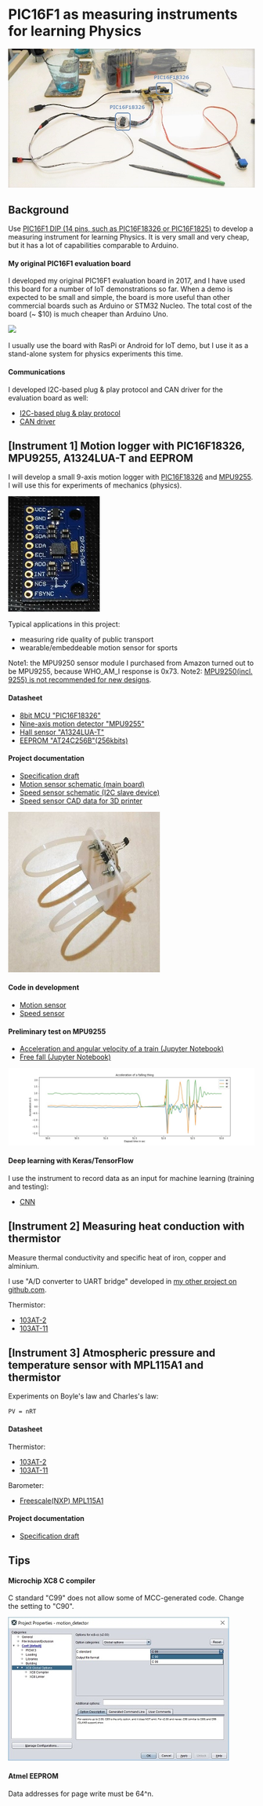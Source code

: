 # PIC16F1 as measuring instruments for learning Physics

![](./doc/motion_measurement_system.jpg)

## Background

Use [PIC16F1 DIP (14 pins, such as PIC16F18326 or PIC16F1825)](http://microchipdeveloper.com/mcu1102:start) to develop a measuring instrument for learning Physics. It is very small and very cheap, but it has a lot of capabilities comparable to Arduino.

#### My original PIC16F1 evaluation board

I developed my original PIC16F1 evaluation board in 2017, and I have used this board for a number of IoT demonstrations so far. When a demo is expected to be small and simple, the board is more useful than other commercial boards such as Arduino or STM32 Nucleo. The total cost of the board (~ $10) is much cheaper than Arduino Uno.

![](https://docs.google.com/drawings/d/e/2PACX-1vTHoT0TZIyVhAgkDVHyuWkc1-_6oFHT2mF53g2q36bgH_qxplkvvRIkJ3PqJBNuTZauhhMmSiemMoZO/pub?w=680&h=400)

I usually use the board with RasPi or Android for IoT demo, but I use it as a stand-alone system for physics experiments this time.

#### Communications

I developed I2C-based plug & play protocol and CAN driver for the evaluation board as well:
- [I2C-based plug & play protocol](https://github.com/araobp/sensor-network)
- [CAN driver](https://github.com/araobp/can-bus)

## [Instrument 1] Motion logger with PIC16F18326, MPU9255, A1324LUA-T and EEPROM

I will develop a small 9-axis motion logger with [PIC16F18326](http://ww1.microchip.com/downloads/en/DeviceDoc/40001839B.pdf) and [MPU9255](https://stanford.edu/class/ee267/misc/MPU-9255-Datasheet.pdf). I will use this for experiments of mechanics (physics).

![](./doc/mpu9250_front.jpg)

Typical applications in this project:
- measuring ride quality of public transport
- wearable/embeddeable motion sensor for sports

Note1: the MPU9250 sensor module I purchased from Amazon turned out to be MPU9255, because WHO_AM_I response is 0x73.
Note2: [MPU9250(incl. 9255) is not recommended for new designs](https://www.invensense.com/products/motion-tracking/9-axis/).

#### Datasheet

- [8bit MCU "PIC16F18326"](http://ww1.microchip.com/downloads/en/DeviceDoc/40001839B.pdf)
- [Nine-axis motion detector "MPU9255"](https://stanford.edu/class/ee267/misc/MPU-9255-Datasheet.pdf)
- [Hall sensor "A1324LUA-T"](https://www.allegromicro.com/~/media/Files/Datasheets/A1324-5-6-Datasheet.ashx)
- [EEPROM "AT24C256B"(256kbits)](http://akizukidenshi.com/download/at24c256b.pdf)

#### Project documentation

- [Specification draft](https://docs.google.com/presentation/d/e/2PACX-1vS1QRvp0iwG9tbEkca-ZsDFF7-tqjf2MM4x4-hfQBJTx4DSAqnX8e7i9MFr4HT65ORehIFEavOaND_r/pub?start=false&loop=false&delayms=3000)
- [Motion sensor schematic (main board)](./kicad/motion_detector/motion_detector.pdf)
- [Speed sensor schematic (I2C slave device)](./kicad/speed_sensor/speed_sensor.pdf)
- [Speed sensor CAD data for 3D printer](./freecad/speed_pulses.stl)

![](./doc/3D_printed_speed_pulses.jpg)

#### Code in development

- [Motion sensor](./src/pic16f18326/motion_sensor.X)
- [Speed sensor](./src/pic16f18326/speed_sensor.X)

#### Preliminary test on MPU9255

- [Acceleration and angular velocity of a train (Jupyter Notebook)](./jupyter/motion_in_a_train.ipynb)
- [Free fall (Jupyter Notebook)](./jupyter/motion_sensor_free_fall.ipynb)

![](./jupyter/raw_data_gravity_free_fall.jpg)

#### Deep learning with Keras/TensorFlow

I use the instrument to record data as an input for machine learning (training and testing):
- [CNN](./tensorflow/machine_learning_CNN_Keras.ipynb)

## [Instrument 2] Measuring heat conduction with thermistor

Measure thermal conductivity and specific heat of iron, copper and alminium.

I use "A/D converter to UART bridge" developed in [my other project on github.com](https://github.com/araobp/motion-detector).

Thermistor:
- [103AT-2](http://akizukidenshi.com/catalog/g/gP-07258/)
- [103AT-11](http://akizukidenshi.com/catalog/g/gP-07257/)

## [Instrument 3] Atmospheric pressure and temperature sensor with MPL115A1 and thermistor

Experiments on Boyle's law and Charles's law:
```
PV = nRT
```

#### Datasheet

Thermistor:
- [103AT-2](http://akizukidenshi.com/catalog/g/gP-07258/)
- [103AT-11](http://akizukidenshi.com/catalog/g/gP-07257/)

Barometer:
- [Freescale(NXP) MPL115A1](http://akizukidenshi.com/download/ds/freescale/MPL115A1.pdf)

#### Project documentation

- [Specification draft](https://docs.google.com/presentation/d/e/2PACX-1vTFWhwneuLkQ1FZPOrrmI1i-VYzVfW0b4dV-kViTS8dXYShsPu_ecb1oB_iyxuuK2mhmNJEHwSKUAcR/pub?start=false&loop=false&delayms=3000)

## Tips

#### Microchip XC8 C compiler

C standard "C99" does not allow some of MCC-generated code. Change the setting to "C90".

![](./doc/C90_standard.jpg)

#### Atmel EEPROM

Data addresses for page write must be 64^n.
